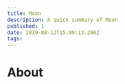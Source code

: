 ```yaml
---
title: Moon
description: A quick summary of Moon
published: 1
date: 2019-08-12T15:09:13.206Z
tags: 
---
```


# About